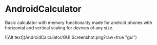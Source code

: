 # AndroidCalculator
Basic calculator with memory functionality made for android phones with horizontal and vertical scaling for devices of any size.

![Alt text](AndroidCalculator/GUI Screenshot.png?raw=true "gui")
